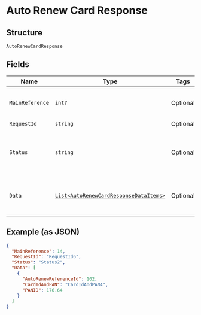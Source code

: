 
# Auto Renew Card Response

## Structure

`AutoRenewCardResponse`

## Fields

| Name | Type | Tags | Description |
|  --- | --- | --- | --- |
| `MainReference` | `int?` | Optional | Main reference number for tracking.<br>Example: 123455 |
| `RequestId` | `string` | Optional | API |
| `Status` | `string` | Optional | Indicates overall status of the request. Allowed values: SUCCES, FAILED, PARTIAL_SUCCESS |
| `Data` | [`List<AutoRenewCardResponseDataItems>`](../../doc/models/auto-renew-card-response-data-items.md) | Optional | List of Auto Renew reference entity. The fields of this entity are described below. |

## Example (as JSON)

```json
{
  "MainReference": 14,
  "RequestId": "RequestId6",
  "Status": "Status2",
  "Data": [
    {
      "AutoRenewReferenceId": 102,
      "CardIdAndPAN": "CardIdAndPAN4",
      "PANID": 176.64
    }
  ]
}
```


